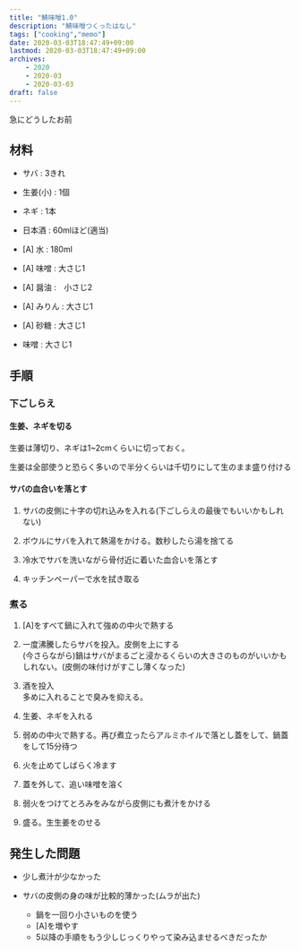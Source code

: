 ```yaml
---
title: "鯖味噌1.0"
description: "鯖味噌つくったはなし"
tags: ["cooking","memo"]
date: 2020-03-03T18:47:49+09:00
lastmod: 2020-03-03T18:47:49+09:00
archives:
    - 2020
    - 2020-03
    - 2020-03-03
draft: false
---
```


急にどうしたお前

## 材料

- サバ : 3きれ

- 生姜(小) : 1個

- ネギ : 1本

- 日本酒 : 60mlほど(適当)

- [A] 水 : 180ml

- [A] 味噌 : 大さじ1

- [A] 醤油 :　小さじ2

- [A] みりん : 大さじ1

- [A] 砂糖 : 大さじ1

- 味噌 : 大さじ1

## 手順

### 下ごしらえ

#### 生姜、ネギを切る

生姜は薄切り、ネギは1~2cmくらいに切っておく。

生姜は全部使うと恐らく多いので半分くらいは千切りにして生のまま盛り付ける

#### サバの血合いを落とす

1. サバの皮側に十字の切れ込みを入れる(下ごしらえの最後でもいいかもしれない)

2. ボウルにサバを入れて熱湯をかける。数秒したら湯を捨てる

3. 冷水でサバを洗いながら骨付近に着いた血合いを落とす

4. キッチンペーパーで水を拭き取る

### 煮る

1. [A]をすべて鍋に入れて強めの中火で熱する

2. 一度沸騰したらサバを投入。皮側を上にする  
(今さらながら)鍋はサバがまるごと浸かるくらいの大きさのものがいいかもしれない。(皮側の味付けがすこし薄くなった)

3. 酒を投入  
多めに入れることで臭みを抑える。

4. 生姜、ネギを入れる

5. 弱めの中火で熱する。再び煮立ったらアルミホイルで落とし蓋をして、鍋蓋をして15分待つ

6. 火を止めてしばらく冷ます

7. 蓋を外して、追い味噌を溶く

8. 弱火をつけてとろみをみながら皮側にも煮汁をかける

9. 盛る。生生姜をのせる

## 発生した問題

- 少し煮汁が少なかった

- サバの皮側の身の味が比較的薄かった(ムラが出た)
  - 鍋を一回り小さいものを使う
  - [A]を増やす
  - 5以降の手順をもう少しじっくりやって染み込ませるべきだったか
